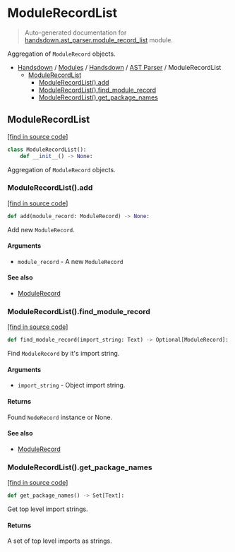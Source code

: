 # ModuleRecordList

> Auto-generated documentation for [handsdown.ast_parser.module_record_list](https://github.com/vemel/handsdown/blob/master/handsdown/ast_parser/module_record_list.py) module.

Aggregation of `ModuleRecord` objects.

- [Handsdown](../../README.md#-handsdown---python-documentation-generator) / [Modules](../../MODULES.md#modules) / [Handsdown](../index.md#handsdown) / [AST Parser](index.md#ast-parser) / ModuleRecordList
    - [ModuleRecordList](#modulerecordlist)
        - [ModuleRecordList().add](#modulerecordlistadd)
        - [ModuleRecordList().find_module_record](#modulerecordlistfind_module_record)
        - [ModuleRecordList().get_package_names](#modulerecordlistget_package_names)

## ModuleRecordList

[[find in source code]](https://github.com/vemel/handsdown/blob/master/handsdown/ast_parser/module_record_list.py#L15)

```python
class ModuleRecordList():
    def __init__() -> None:
```

Aggregation of `ModuleRecord` objects.

### ModuleRecordList().add

[[find in source code]](https://github.com/vemel/handsdown/blob/master/handsdown/ast_parser/module_record_list.py#L61)

```python
def add(module_record: ModuleRecord) -> None:
```

Add new `ModuleRecord`.

#### Arguments

- `module_record` - A new `ModuleRecord`

#### See also

- [ModuleRecord](node_records/module_record.md#modulerecord)

### ModuleRecordList().find_module_record

[[find in source code]](https://github.com/vemel/handsdown/blob/master/handsdown/ast_parser/module_record_list.py#L26)

```python
def find_module_record(import_string: Text) -> Optional[ModuleRecord]:
```

Find `ModuleRecord` by it's import string.

#### Arguments

- `import_string` - Object import string.

#### Returns

Found `NodeRecord` instance or None.

#### See also

- [ModuleRecord](node_records/module_record.md#modulerecord)

### ModuleRecordList().get_package_names

[[find in source code]](https://github.com/vemel/handsdown/blob/master/handsdown/ast_parser/module_record_list.py#L51)

```python
def get_package_names() -> Set[Text]:
```

Get top level import strings.

#### Returns

A set of top level imports as strings.

